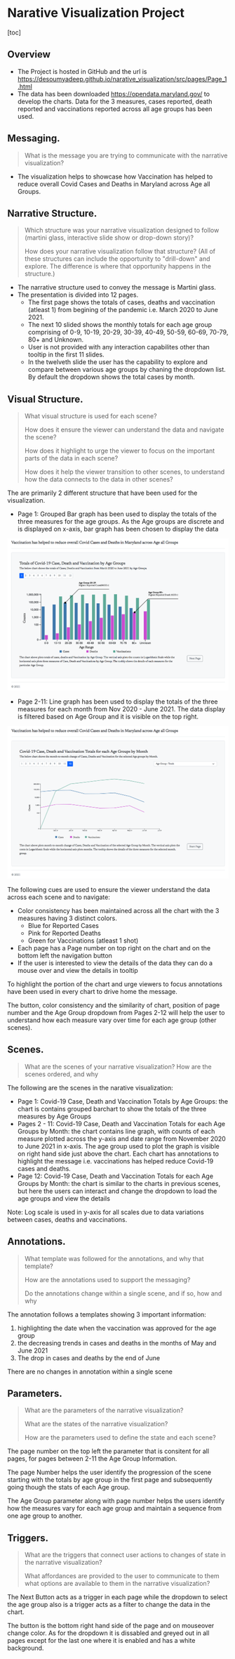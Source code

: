 # Narative Visualization Project

[toc]

## Overview

- The Project is hosted in GitHub and the url is https://desoumyadeep.github.io/narative_visualization/src/pages/Page_1.html
- The data has been downloaded https://opendata.maryland.gov/ to develop the charts. Data for the 3 measures, cases reported, death reported and vaccinations reported across all age groups has been used.

## Messaging. 

> What is the message you are trying to communicate with the narrative visualization?

- The visualization helps to showcase how Vaccination has helped to reduce overall Covid Cases and Deaths in Maryland across Age all Groups. 

## Narrative Structure. 

> Which structure was your narrative visualization designed to follow (martini glass, interactive slide show or drop-down story)? 
>
> How does your narrative visualization follow that structure? (All of these structures can include the opportunity to "drill-down" and explore. The difference is where that opportunity happens in the structure.)

- The narrative structure used to convey the message is Martini glass. 
- The presentation is divided into 12 pages. 
  - The first page shows the totals of cases, deaths and vaccination (atleast 1) from begining of the pandemic i.e. March 2020 to June 2021. 
  - The next 10 slided shows the monthly totals for each age group comprising of 0-9, 10-19, 20-29, 30-39, 40-49, 50-59, 60-69, 70-79, 80+ and Unknown. 
  - User is not provided with any interaction capabilites other than tooltip in the first 11 slides.
  - In the twelveth slide the user has the capability to explore and compare between various age groups by chaning the dropdown list. By default the dropdown shows the total cases by month. 

## Visual Structure. 

> What visual structure is used for each scene? 
>
> How does it ensure the viewer can understand the data and navigate the scene? 
>
> How does it highlight to urge the viewer to focus on the important parts of the data in each scene? 
>
> How does it help the viewer transition to other scenes, to understand how the data connects to the data in other scenes?



The are primarily 2 different structure that have been used for the visualization.

- Page 1: Grouped Bar graph has been used to display the totals of the three measures for the age groups. As the Age groups are discrete and is displayed on x-axis, bar graph has been chosen to display the data

![image-20210728161112543](readme.assets/image-20210728161112543.png)

- Page 2-11: Line graph has been used to display the totals of the three measures for each month from Nov 2020 - June 2021. The data display is filtered based on Age Group and it is visible on the top right. 

![image-20210728161145026](readme.assets/image-20210728161145026.png)

The following cues are used to ensure the viewer understand the data across each scene and to navigate:

- Color consistency has been maintained across all the chart with the 3 measures having 3 distinct colors.
  - Blue for Reported Cases
  - Pink for Reported Deaths
  - Green for Vaccinations (atleast 1 shot) 
- Each page has a Page number on top right on the chart and on the bottom left the navigation button
- If the user is interested to view the details of the data they can do a mouse over and view the details in tooltip

To highlight the portion of the chart and urge viewers to focus annotations have been used in every chart to drive home the message. 

The button, color consistency and the similarity of chart, position of page number and the Age Group dropdown from Pages 2-12 will help the user to understand how each measure vary over time for each age group (other scenes). 

## Scenes. 

> What are the scenes of your narrative visualization?  How are the scenes ordered, and why

The following are the scenes in the narative visualization:

- Page 1: Covid-19 Case, Death and Vaccination Totals by Age Groups: the chart is contains grouped barchart to show the totals of the three measures by Age Groups
- Pages 2 - 11: Covid-19 Case, Death and Vaccination Totals for each Age Groups by Month: the chart contains line graph, with counts of each measure plotted across the y-axis and date range from November 2020 to June 2021 in x-axis. The age group used to plot the graph is visible on right hand side just above the chart. Each chart has annotations to highlight the message i.e. vaccinations has helped reduce Covid-19 cases and deaths.
- Page 12:  Covid-19 Case, Death and Vaccination Totals for each Age Groups by Month: the chart is similar to the charts in previous scenes, but here the users can interact and change the dropdown to load  the age groups and view the details

Note: Log scale is used in y-axis for all scales due to data variations between cases, deaths and vaccinations.

## Annotations. 

> What template was followed for the annotations, and why that template? 
>
> How are the annotations used to support the messaging? 
>
> Do the annotations change within a single scene, and if so, how and why



The annotation follows a templates showing 3 important information:

1. highlighting the date when the vaccination was approved for the age group
2. the decreasing trends in cases and deaths in the months of May and June 2021
3. The drop in cases and deaths by the end of June

There are no changes in annotation within a single scene

## Parameters. 

> What are the parameters of the narrative visualization? 
>
> What are the states of the narrative visualization? 
>
> How are the parameters used to define the state and each scene?

The page number on the top left the parameter that is consitent for all pages, for pages between 2-11 the Age Group Information.

The page Number helps the user identify the progression of the scene starting with the totals by age group in the first page and subsequently going though the stats of each Age group.

The Age Group parameter along with page number helps the users identify how the measures vary for each age group and maintain a sequence from one age group to another. 

## Triggers. 

> What are the triggers that connect user actions to changes of state in the narrative visualization? 
>
> What affordances are provided to the user to communicate to them what options are available to them in the narrative visualization?

The Next Button acts as a trigger in each page while the dropdown to select the age group also is a trigger acts as a filter to change the data in the chart.

The button is the bottom right hand side of the page and on mouseover change color. As for the dropdown it is dissabled and greyed out in all pages except for the last one where it is enabled and has a white background.